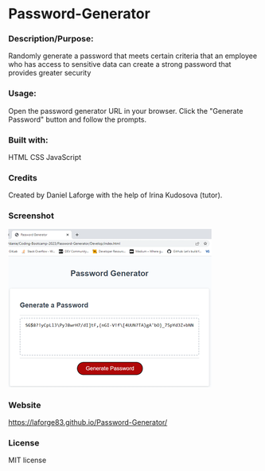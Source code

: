 # Password-Generator
### Description/Purpose:
Randomly generate a password that meets certain criteria that an employee who has access to sensitive data can create a strong password that provides greater security
### Usage:
Open the password generator URL in your browser.
Click the "Generate Password" button and follow the prompts.
### Built with:
HTML
CSS
JavaScript
### Credits
Created by Daniel Laforge with the help of Irina Kudosova (tutor).
### Screenshot
![](assets/Screenshot_Password_Generator.png)
### Website
https://laforge83.github.io/Password-Generator/
### License
MIT license